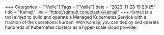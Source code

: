 +++
Categories = ["Veille"]
Tags = ["Veille"]
date = "2023-11-28 19:23:25"
title = "Kamaji"
link = "https://github.com/clastix/kamaji"
+++
Kamaji is a tool aimed to build and operate a Managed Kubernetes Service with a fraction of the operational burden. With Kamaji, you can deploy and operate hundreds of Kubernetes clusters as a hyper-scale cloud provider.